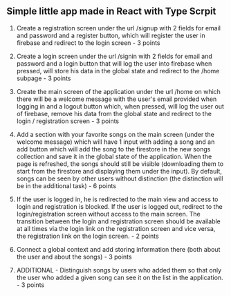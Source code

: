 ## Simple little app made in React with Type Scrpit

1. Create a registration screen under the url /signup with 2 fields for email and password and a register button, which will register the user in firebase and redirect to the login screen - 3 points

2. Create a login screen under the url /signin with 2 fields for email and password and a login button that will log the user into firebase when pressed, will store his data in the global state and redirect to the /home subpage - 3 points

3. Create the main screen of the application under the url /home on which there will be a welcome message with the user's email provided when logging in and a logout button which, when pressed, will log the user out of firebase, remove his data from the global state and redirect to the login / registration screen - 3 points

4. Add a section with your favorite songs on the main screen (under the welcome message) which will have 1 input with adding a song and an add button which will add the song to the firestore in the new songs collection and save it in the global state of the application. When the page is refreshed, the songs should still be visible (downloading them to start from the firestore and displaying them under the input). By default, songs can be seen by other users without distinction (the distinction will be in the additional task) - 6 points

5. If the user is logged in, he is redirected to the main view and  access to login and registration is blocked. If the user is logged out, redirect to the login/registration screen without access to the main screen. The transition between the login and registration screen should be available at all times via the login link on the registration screen and vice versa, the registration link on the login screen. - 2 points

6. Connect a global context and add storing information there (both about the user and about the songs) - 3 points

7. ADDITIONAL - Distinguish songs by users who added them so that only the user who added a given song can see it on the list in the application. - 3 points
